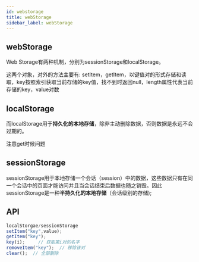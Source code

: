 ```yaml
---
id: webstorage
title: webStorage
sidebar_label: webStorage
---
```


## webStorage

Web Storage有两种机制，分别为sessionStorage和localStorage。

这两个对象，对外的方法主要有: setItem，getItem，以键值对的形式存储和读取，key按照索引获取当前存储的key值，找不到时返回null，length属性代表当前存储的key，value对数

## localStorage
而localStorage用于**持久化的本地存储**，除非主动删除数据，否则数据是永远不会过期的。

注意get时候问题

## sessionStorage
sessionStorage用于本地存储一个会话（session）中的数据，这些数据只有在同一个会话中的页面才能访问并且当会话结束后数据也随之销毁。因此sessionStorage是一种**半持久化的本地存储**（会话级别的存储);


## API
```js
localStorgae/sessionStorage
setItem("key",value);  
getItem("key"); 
key(i);     // 获取第i对的名字
removeItem("key");  // 移除该对
clear();  // 全部删除
```

